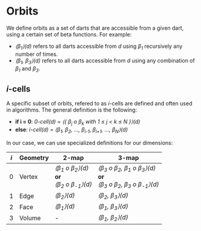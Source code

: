 # Orbits

We define orbits as a set of darts that are accessible from a given dart, 
using a certain set of beta functions. For example:

- *⟨β<sub>1</sub>⟩(d)* refers to all darts accessible from *d* using 
  *β<sub>1</sub>* recursively any number of times.
- *⟨β<sub>1</sub>, β<sub>3</sub>⟩(d)* refers to all darts accessible 
  from *d* using any combination of *β<sub>1</sub>* and *β<sub>3</sub>*.

## *i*-cells

A specific subset of orbits, refered to as *i*-cells are defined and often 
used in algorithms. The general definition is the following: 

- **if i = 0**:  *0-cell(d) = ⟨{ β<sub>j</sub> o β<sub>k</sub> with 1 ≤ j < k ≤ N }⟩(d)*
- **else**: *i-cell(d) = ⟨β<sub>1</sub>, β<sub>2</sub>, ..., β<sub>i-1</sub>, β<sub>i+1</sub>, ..., β<sub>N</sub>⟩(d)*

In our case, we can use specialized definitions for our dimensions:

| *i* | Geometry | 2-map | 3-map |
| --- | --- | --- | --- |
| 0 | Vertex | *⟨β<sub>1</sub> o β<sub>2</sub>⟩(d)* <br> **or** <br> *⟨β<sub>2</sub> o β<sub>-1</sub>⟩(d)* | *⟨β<sub>3</sub> o β<sub>2</sub>, β<sub>1</sub> o β<sub>3</sub>⟩(d)* <br> **or** <br> *⟨β<sub>3</sub> o β<sub>2</sub>, β<sub>3</sub> o β<sub>-1</sub>⟩(d)* |
| 1 | Edge | *⟨β<sub>2</sub>⟩(d)* | *⟨β<sub>2</sub>, β<sub>3</sub>⟩(d)* |
| 2 | Face | *⟨β<sub>1</sub>⟩(d)* | *⟨β<sub>1</sub>, β<sub>3</sub>⟩(d)* |
| 3 | Volume | - | *⟨β<sub>1</sub>, β<sub>2</sub>⟩(d)* |